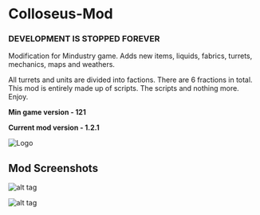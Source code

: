 # Colloseus-Mod 
### DEVELOPMENT IS STOPPED FOREVER
Modification for Mindustry game. Adds new items, liquids, fabrics, turrets, mechanics, maps and weathers.

All turrets and units are divided into factions. There are 6 fractions in total. 
This mod is entirely made up of scripts. The scripts and nothing more. Enjoy. 

**Min game version - 121**

**Current mod version - 1.2.1**

![Logo](sprites-override/ui/logo.png)

## Mod Screenshots

![alt tag](https://sun9-32.userapi.com/impg/B3FzPuhh-G32vI4DtDAqZHV53osAK5ljFNaeeQ/QBGrnTRUII8.jpg?size=1080x882&quality=96&proxy=1&sign=2298276508da899aa9f81a7aa499e9be "Clash of two factions")

![alt tag](https://sun9-15.userapi.com/impg/KwxgSTroImspVcXpcGD45iNPoqy5J0xF-RoYlw/y_P-LQLRv-8.jpg?size=1080x480&quality=96&proxy=1&sign=3c955e22117cf4ff52a725a1a83b2602 "The largest unit in modification - leviathan")


